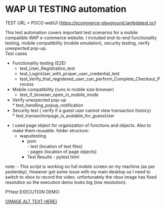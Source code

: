 # WAP UI TESTING automation 

TEST URL = POCO webUI (https://ecommerce-playground.lambdatest.io/)

This test automation covers important test scenarios for a mobile compatible WAP e-commerce website. 
I included end-to-end functionality testing, mobile compatibility (mobile emulation), security testing, verify unexpected pop-up. 
<br>Test cases 
  * Functionality testing (E2E)
	  * test_User_Registration_test
	  * test_LoginUser_with_proper_user_credential_test
	  * test_Verify_that_registered_user_can_perform_Complete_Checkout_Process
  * Mobile compatibility (runs in mobile size browser)
	  * test_if_browser_open_in_mobile_mode
  * Verify unexpected pop-up
     <br> * test_handling_popup_notification
  * Security test ( verify if a guest user cannot view transaction history)
     <br> * test_transactionpage_is_avalable_for_guessUser
		 
 - I used page object for organization of functions and objects. Also to make them reusable.
  folder structure:
    - wapuitesting 
      - pom 
	<br>- test (location of test files)
        <br>- pages (location of page objects)
      - Test Results - pytest.html

note: 
	- This script is working on full mobile screen on my machine (as per yesterday). However got some issue with my main desktop so I need to switch to vbox to record the video. unfortunately the vbox image has fixed resolution so the execution demo looks big (low resolution).

PYtest EXECUTION DEMO:


[![IMAGE ALT TEXT HERE]](https://github.com/Rico-creator1/WAP_TESTING_automation/assets/55780542/94f0dd18-bc7f-4838-9181-bec08e01b094)


